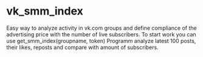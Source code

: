 # vk_smm_index
Easy way to analyze activity in vk.com groups and define compliance of the advertising price with the number of live subscribers.
To start work you can use get_smm_index(groupname, token)
Programm analyze latest 100 posts, their likes, reposts and compare with amount of subscribers.
